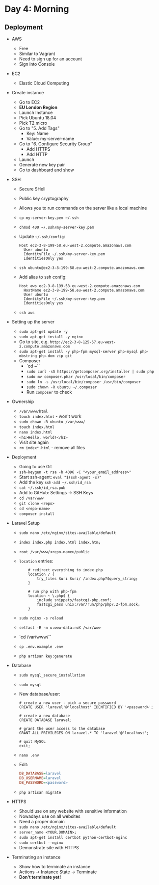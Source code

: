 # Day 4: Morning

## Deployment

- AWS
    - Free
    - Similar to Vagrant
    - Need to sign up for an account
    - Sign into Console

- EC2
    - Elastic Cloud Computing

- Create instance
    - Go to EC2
    - **EU London Region**
    - Launch Instance
    - Pick Ubuntu 18.04
    - Pick T2.micro
    - Go to "5. Add Tags"
        - Key: Name
        - Value: my-server-name
    - Go to "6. Configure Security Group"
        - Add HTTPS
        - Add HTTP
    - Launch
    - Generate new key pair
    - Go to dashboard and show

- SSH
    - Secure SHell
    - Public key cryptography
    - Allows you to run commands on the server like a local machine
    - `cp my-server-key.pem ~/.ssh`
    - `chmod 400 ~/.ssh/my-server-key.pem`
    - Update `~/.ssh/config`:

        ```
        Host ec2-3-8-199-58.eu-west-2.compute.amazonaws.com
          User ubuntu
          IdentityFile ~/.ssh/my-server-key.pem
          IdentitiesOnly yes
        ```

    - `ssh ubuntu@ec2-3-8-199-58.eu-west-2.compute.amazonaws.com`
    - Add alias to ssh config:

        ```
        Host aws ec2-3-8-199-58.eu-west-2.compute.amazonaws.com
          HostName ec2-3-8-199-58.eu-west-2.compute.amazonaws.com
          User ubuntu
          IdentityFile ~/.ssh/my-server-key.pem
          IdentitiesOnly yes
        ```

    - `ssh aws`

- Setting up the server
    - `sudo apt-get update -y`
    - `sudo apt-get install -y nginx`
    - Go to site, e.g. `http://ec2-3-8-125-57.eu-west-2.compute.amazonaws.com`
    - `sudo apt-get install -y php-fpm mysql-server php-mysql php-mbstring php-dom zip git`
    - Composer
        - `cd ~``
        - `sudo curl -sS https://getcomposer.org/installer | sudo php`
        - `sudo mv composer.phar /usr/local/bin/composer`
        - `sudo ln -s /usr/local/bin/composer /usr/bin/composer`
        - `sudo chown -R ubuntu ~/.composer`
        - Run `composer` to check

- Ownership
    - `/var/www/html`
    - `touch index.html` - won't work
    - `sudo chown -R ubuntu /var/www/`
    - `touch index.html`
    - `nano index.html`
    - `<h1>Hello, world!</h1>`
    - Visit site again
    - `rm index*.html` - remove all files

- Deployment
    - Going to use Git
    - `ssh-keygen -t rsa -b 4096 -C "<your_email_address>"`
    - Start ssh-agent: `eval "$(ssh-agent -s)"`
    - Add the key `ssh-add ~/.ssh/id_rsa`
    - `cat ~/.ssh/id_rsa.pub`
    - Add to GitHub: Settings -> SSH Keys
    - `cd /var/www`
    - `git clone <repo>`
    - `cd <repo-name>`
    - `composer install`

- Laravel Setup
    - `sudo nano /etc/nginx/sites-available/default`
    - `index index.php index.html index.htm;`
    - `root /var/www/<repo-name>/public`
    - `location` entries:

        ```nginx
            # redirect everything to index.php
            location / {
                try_files $uri $uri/ /index.php?$query_string;
            }
        ```

        ```nginx
            # run php with php-fpm
            location ~ \.php$ {
                include snippets/fastcgi-php.conf;
                fastcgi_pass unix:/var/run/php/php7.2-fpm.sock;
            }
        ```

    - `sudo nginx -s reload`
    - `setfacl -R -m u:www-data:rwX /var/www`
    - `cd /var/www/<repo-name>``
    - `cp .env.example .env`
    - `php artisan key:generate`

- Database
    - `sudo mysql_secure_installation`
    - `sudo mysql`
    - New database/user:

        ```mysql
        # create a new user - pick a secure password
        CREATE USER 'laravel'@'localhost' IDENTIFIED BY '<password>';

        # create a new database
        CREATE DATABASE laravel;

        # grant the user access to the database
        GRANT ALL PRIVILEGES ON laravel.* TO 'laravel'@'localhost';

        # quit MySQL
        exit;
        ```
    - `nano .env`
    - Edit:

        ```ini
        DB_DATABASE=laravel
        DB_USERNAME=laravel
        DB_PASSWORD=<password>
        ```
    - `php artisan migrate`

- HTTPS
    - Should use on any website with sensitive information
    - Nowadays use on all websites
    - Need a proper domain
    - `sudo nano /etc/nginx/sites-available/default`
    - `server_name <YOUR.DOMAIN>;`
    - `sudo apt-get install certbot python-certbot-nginx`
    - `sudo certbot --nginx`
    - Demonstrate site with HTTPS

- Terminating an instance
    - Show how to terminate an instance
    - Actions -> Instance State -> Terminate
    - **Don't terminate yet!**
